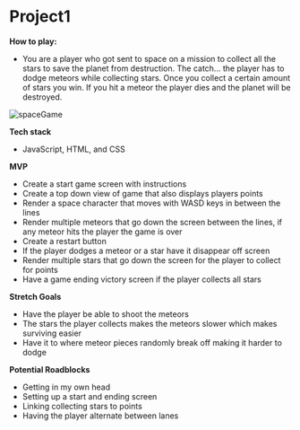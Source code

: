 # Project1
**How to play:**
* You are a player who got sent to space on a mission to collect all the stars to save the planet from destruction. The catch... the player has to dodge meteors while collecting stars. Once you collect a certain amount of stars you win. If you hit a meteor the player dies and the planet will be destroyed.

![spaceGame](https://user-images.githubusercontent.com/91760331/138509531-a1dbdc29-d0ff-41ad-a11d-8a5802a4b0a8.png)



**Tech stack**
* JavaScript, HTML, and CSS

**MVP**
* Create a start game screen with instructions
* Create a top down view of game that also displays players points
* Render a space character that moves with WASD keys in between the lines
* Render multiple meteors that go down the screen between the lines, if any meteor hits the player the game is over
* Create a restart button
* If the player dodges a meteor or a star have it disappear off screen
* Render multiple stars that go down the screen for the player to collect for points
* Have a game ending victory screen if the player collects all stars 

**Stretch Goals**
* Have the player be able to shoot the meteors
* The stars the player collects makes the meteors slower which makes surviving easier
* Have it to where meteor pieces randomly break off making it harder to dodge

**Potential Roadblocks**
* Getting in my own head 
* Setting up a start and ending screen
* Linking collecting stars to points
* Having the player alternate between lanes  
